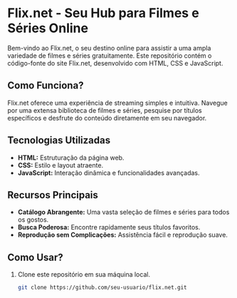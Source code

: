 # Flix.net - Seu Hub para Filmes e Séries Online

Bem-vindo ao Flix.net, o seu destino online para assistir a uma ampla variedade de filmes e séries gratuitamente. Este repositório contém o código-fonte do site Flix.net, desenvolvido com HTML, CSS e JavaScript.

## Como Funciona?

Flix.net oferece uma experiência de streaming simples e intuitiva. Navegue por uma extensa biblioteca de filmes e séries, pesquise por títulos específicos e desfrute do conteúdo diretamente em seu navegador.

## Tecnologias Utilizadas

- **HTML:** Estruturação da página web.
- **CSS:** Estilo e layout atraente.
- **JavaScript:** Interação dinâmica e funcionalidades avançadas.

## Recursos Principais

- **Catálogo Abrangente:** Uma vasta seleção de filmes e séries para todos os gostos.
- **Busca Poderosa:** Encontre rapidamente seus títulos favoritos.
- **Reprodução sem Complicações:** Assistência fácil e reprodução suave.

## Como Usar?

1. Clone este repositório em sua máquina local.
   ```bash
   git clone https://github.com/seu-usuario/flix.net.git
